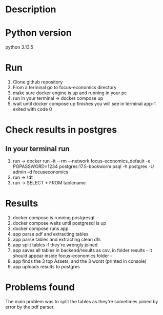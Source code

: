 # Description

# Python version

python 3.13.5


# Run

1) Clone github repository
2) From a terminal go to focus-economics directory 
3) make sure docker engine is up and running in your pc
4) run in your terminal -> docker compose up 
5) wait until docker compose up finishes you will see in terminal app-1 exited with code 0


# Check results in postgres


## In your terminal run

1) run -> docker run -it --rm --network focus-economics_default -e PGPASSWORD=1234 postgres:17.5-bookworm psql -h postgres -U admin -d focuseconomics
2) run -> \dt 
3) run -> SELECT * FROM tablename


# Results

1) docker compose is running postgresql
2) docker compose waits until postgresql is up
3) docker compose runs app
4) app parse pdf and extracting tables
5) app parse tables and extracting clean dfs
6) app split tables if they're wrongly joined
6) app saves all tables in backend/results as csv, in folder results - it should appear inside focus-economics folder -
7) app finds the 3 top Assets, and the 3 worst (printed in console)
8) app uploads results to postgres

# Problems found

The main problem was to split the tables as they're sometimes joined by error by the pdf parser.

